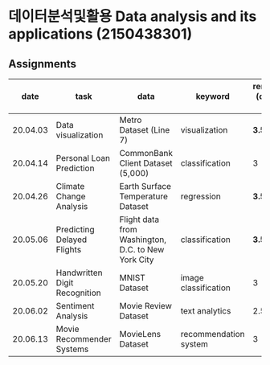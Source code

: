 # 데이터분석및활용 Data analysis and its applications (2150438301)

## Assignments
date | task | data | keyword | remarks (out of 3)
---- | ---- | ---- | --- | --- 
20.04.03 | Data visualization |  Metro Dataset (Line 7) | visualization | **3.5**
20.04.14 | Personal Loan Prediction | CommonBank Client Dataset (5,000) | classification | 3
20.04.26 | Climate Change Analysis | Earth Surface Temperature Dataset | regression | **3.5**
20.05.06 | Predicting Delayed Flights | Flight data from Washington, D.C. to New York City | classification | **3.5**
20.05.20 | Handwritten Digit Recognition | MNIST Dataset | image classification | 3
20.06.02 | Sentiment Analysis | Movie Review Dataset | text analytics | 2.5
20.06.13 | Movie Recommender Systems | MovieLens Dataset | recommendation system | 3
